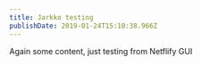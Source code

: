 ```yaml
---
title: Jarkko testing
publishDate: 2019-01-24T15:10:38.966Z
---
```

Again some content, just testing from Netflify GUI
